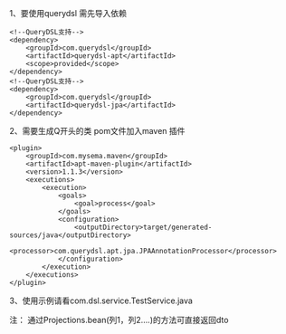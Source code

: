 1、要使用querydsl 需先导入依赖
```
<!--QueryDSL支持-->
<dependency>
    <groupId>com.querydsl</groupId>
    <artifactId>querydsl-apt</artifactId>
    <scope>provided</scope>
</dependency>
<!--QueryDSL支持-->
<dependency>
    <groupId>com.querydsl</groupId>
    <artifactId>querydsl-jpa</artifactId>
</dependency>
```
2、需要生成Q开头的类
pom文件加入maven 插件
```
<plugin>
    <groupId>com.mysema.maven</groupId>
    <artifactId>apt-maven-plugin</artifactId>
    <version>1.1.3</version>
    <executions>
        <execution>
            <goals>
                <goal>process</goal>
            </goals>
            <configuration>
                <outputDirectory>target/generated-sources/java</outputDirectory>
                <processor>com.querydsl.apt.jpa.JPAAnnotationProcessor</processor>
            </configuration>
        </execution>
    </executions>
</plugin>
```

3、使用示例请看com.dsl.service.TestService.java

注： 通过Projections.bean(列1，列2....)的方法可直接返回dto



